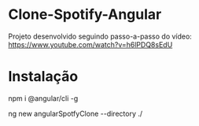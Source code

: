 # Clone-Spotify-Angular
Projeto desenvolvido seguindo passo-a-passo do vídeo: https://www.youtube.com/watch?v=h6lPDQ8sEdU

# Instalação
npm i @angular/cli -g

ng new angularSpotfyClone --directory ./